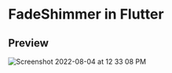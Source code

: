 # FadeShimmer in Flutter
## Preview

![Screenshot 2022-08-04 at 12 33 08 PM](https://user-images.githubusercontent.com/62112170/182817968-fb2c7319-b5e2-4923-9854-39877dd11a19.png)





